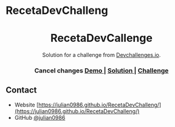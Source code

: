 # RecetaDevChalleng

<!-- Please update value in the {}  -->

<h1 align="center">RecetaDevCallenge</h1>

<div align="center">
   Solution for a challenge from  <a href="http://devchallenges.io" target="_blank">Devchallenges.io</a>.
</div>

<div align="center">
  <h3>Cancel changes
    <a href="https://https://julian0986.github.io/RecetaDevChalleng/">
      Demo
    </a>
    <span> | </span>
    <a href="https://{https://julian0986.github.io/RecetaDevChalleng/">
      Solution
    </a>
    <span> | </span>
    <a href="https://{https://julian0986.github.io/RecetaDevChalleng/">
      Challenge
    </a>
  </h3>
</div>


## Contact

- Website [https://julian0986.github.io/RecetaDevChalleng/](https://julian0986.github.io/RecetaDevChalleng/)
- GitHub [@julian0986](https://github.com/julian0986)
